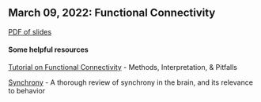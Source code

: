## March 09, 2022: Functional Connectivity 

[PDF of slides](./Functional_connectivity.pdf)

#### Some helpful resources

[Tutorial on Functional Connectivity](./Bastos&Schoffelen2015.pdf) - Methods, Interpretation, & Pitfalls

[Synchrony](./nihms688316.pdf) - A thorough review of synchrony in the brain, and its relevance to behavior
